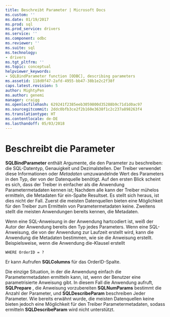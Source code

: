 ```yaml
---
title: Beschreibt Parameter | Microsoft Docs
ms.custom: ''
ms.date: 01/19/2017
ms.prod: sql
ms.prod_service: drivers
ms.service: ''
ms.component: odbc
ms.reviewer: ''
ms.suite: sql
ms.technology:
- drivers
ms.tgt_pltfrm: ''
ms.topic: conceptual
helpviewer_keywords:
- SQLBindParameter function [ODBC], describing parameters
ms.assetid: 118d0f47-2afd-4955-bb47-38b1e2c2f38f
caps.latest.revision: 5
author: MightyPen
ms.author: genemi
manager: craigg
ms.openlocfilehash: 629241f2385eeb3059800d35288b9c71d1d0ac97
ms.sourcegitcommit: 2ddc0bfb3ce2f2b160e3638f1c2c237a898263f4
ms.translationtype: HT
ms.contentlocale: de-DE
ms.lasthandoff: 05/03/2018
---
```

# <a name="describing-parameters"></a>Beschreibt die Parameter
**SQLBindParameter** enthält Argumente, die den Parameter zu beschreiben: die SQL-Datentyp, Genauigkeit und Dezimalstellen. Der Treiber verwendet diese Informationen oder *Metadaten* umzuwandelnde Wert des Parameters in den Typ, der von der Datenquelle benötigt. Auf den ersten Blick scheint es sich, dass der Treiber in einfacher als die Anwendung Parametermetadaten kennen ist; Nachdem alle kann der Treiber mühelos ermitteln, die Metadaten für ein-Spalte Resultset. Es stellt sich heraus, ist dies nicht der Fall. Zuerst die meisten Datenquellen bieten eine Möglichkeit für den Treiber zum Ermitteln von Parametermetadaten keine. Zweitens stellt die meisten Anwendungen bereits kennen, die Metadaten.  
  
 Wenn eine SQL-Anweisung in der Anwendung hartcodiert ist, weiß der Autor der Anwendung bereits den Typ jedes Parameters. Wenn eine SQL-Anweisung, die von der Anwendung zur Laufzeit erstellt wird, kann die Anwendung die Metadaten bestimmen, wie sie die Anweisung erstellt. Beispielsweise, wenn die Anwendung die-Klausel erstellt  
  
```  
WHERE OrderID = ?  
```  
  
 Er kann Aufrufen **SQLColumns** für das OrderID-Spalte.  
  
 Die einzige Situation, in der die Anwendung einfach die Parametermetadaten ermitteln kann, ist, wenn der Benutzer eine parametrisierte Anweisung gibt. In diesem Fall die Anwendung aufruft, **SQLPrepare** , die Anweisung vorzubereiten **SQLNumParams** bestimmt die Anzahl der Parameter, und **SQLDescribeParam** beschreiben Jeder Parameter. Wie bereits erwähnt wurde, die meisten Datenquellen keine bieten jedoch eine Möglichkeit für den Treiber Parametermetadaten, sodass ermitteln **SQLDescribeParam** wird nicht unterstützt.
